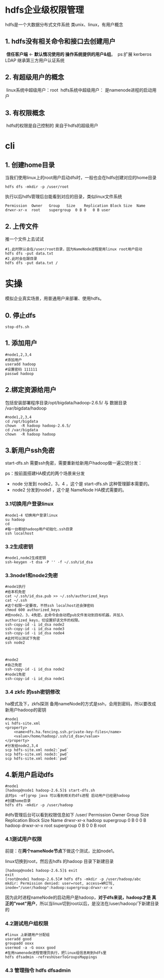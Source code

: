 # hdfs企业级权限管理

hdfs是一个大数据分布式文件系统
类unix、linux，有用户概念

## 1. hdfs没有相关命令和接口去创建用户

​	**信任客户端** <- **默认情况使用的 操作系统提供的用户&组**。
​	ps:扩展 kerberos LDAP  继承第三方用户认证系统

## 2. 有超级用户的概念

​	linux系统中超级用户：root
​	hdfs系统中超级用户： 是namenode进程的启动用户

## 3. 有权限概念

​	hdfs的权限是自己控制的 来自于hdfs的超级用户

# cli

## 1. 创建home目录

当我们使用linux上的root用户启动dfs时，一般也会在hdfs创建对应的home目录

```
hdfs dfs -mkdir -p /user/root
```

执行以后hdfs管理后台能看到对应的目录，类似linux文件系统

```
Permission	Owner	Group	Size	Replication	Block Size	Name
drwxr-xr-x	root	supergroup	0 B	0	0 B	user
```

## 2. 上传文件

推一个文件上去试试

```
#1.此时默认会在/user/root目录，因为NameNode进程是用linux root用户启动
hdfs dfs -put data.txt
#2.此时会在跟目录
hdfs dfs -put data.txt /
```

# 实操

模拟企业真实场景，用普通用户来部署、使用hdfs。

## 0. 停止dfs

```
stop-dfs.sh
```

## 1. 添加用户

```
#node1,2,3,4
#添加用户
useradd hadoop
#设置密码 111111 
passwd hadoop
```

## 2.绑定资源给用户

包括安装部署程序目录/opt/bigdata/hadoop-2.6.5/ 与 数据目录 /var/bigdata/hadoop

```
#node1,2,3,4
cd /opt/bigdata
chown  -R hadoop hadoop-2.6.5/
cd /var/bigdata
chown  -R hadoop hadoop

```

## 3.新用户ssh免密

start-dfs.sh 需要ssh免密，需要重新给新用户hadoop做一遍公钥分发：

ps：按前面搭建HA模式的两个场景来分发 

- node 分发到 node2，3，4 ，这个是 start-dfs.sh 这种管理脚本需要的。
- node2 分发到node1 ，这个是 NameNode HA模式需要的。

### 3.1切换用户登录linux

```
#node1-4 切换用户登录linux
su hadoop
cd 
#每一台都给hadoop用户初始化.ssh目录
ssh localhost

```

### 3.2生成密钥

```
#node1,node2生成密钥
ssh-keygen -t dsa -P '' -f ~/.ssh/id_dsa
```

### 3.3node1和node2免密

```
#node1执行
#给本机免密
cat ~/.ssh/id_dsa.pub >> ~/.ssh/authorized_keys
cat ~/.ssh
#这个权限一定要改，不然ssh localhost还会弹密码
chmod 600 authorized_keys
#给node2，3，4免密。此命令会自动把pub文件发动到目标机器，并加入authorized_keys，切设置好该文件的权限。
ssh-copy-id -i id_dsa node2
ssh-copy-id -i id_dsa node3
ssh-copy-id -i id_dsa node4
#此时可以测试下免密
ssh node2



```

```
#node2
#自己免密
ssh-copy-id -i id_dsa node2
#node1免密
ssh-copy-id -i id_dsa node1

```

### 3.4 zkfc 的ssh密钥修改

ha模式及下，zkfs探测 备用nameNode的方式是ssh，会用到密码，所以要改成新用户hadoop的密钥

```
#node1
vi hdfs-site.xml
<property>
	<name>dfs.ha.fencing.ssh.private-key-files</name>
	<value>/home/hadoop/.ssh/id_dsa</value>
</property>
#分发给node2,3,4
scp hdfs-site.xml node2:`pwd`
scp hdfs-site.xml node3:`pwd`
scp hdfs-site.xml node4:`pwd`

```

## 4.新用户启动dfs

```
#node1
[hadoop@node1 hadoop-2.6.5]$ start-dfs.sh
此时ps -ef|grep java 可以看到相关的dfs进程 启动用户已经是hadoop
#创建home目录
hdfs dfs -mkdir -p /user/hadoop

```

#dfs管理后台可以看到权限信息如下
/user/
Permission	Owner	Group	Size	Replication	Block Size	Name
drwxr-xr-x	hadoop	supergroup	0 B	0	0 B	hadoop
drwxr-xr-x	root	supergroup	0 B	0	0 B	root

### 4.1测试用户权限

前提：在**两个nameNode节点**下做这个测试，比如node1。 

linux切换到root，然后去hdfs 的hadoop 目录下新建目录

```
[hadoop@node1 hadoop-2.6.5]$ exit
exit
[root@node1 hadoop-2.6.5]# hdfs dfs -mkdir -p /user/hadoop/abc
mkdir: Permission denied: user=root, access=WRITE, inode="/user/hadoop":hadoop:supergroup:drwxr-xr-x

```

因为此时进程nameNode的启动用户是hadoop，**对于dfs来说，hadoop才是 真正的"root"用户**，所以当linux切到root以后，是没法在/user/hadoop/下新建目录的

### 4.2测试用户组权限

```
#linux 上新建用户分配组
useradd good
groupadd ooxx
usermod -a -G ooxx good
#在用namenode进程管理员执行，把linux组信息刷到hdfs里
hdfs dfsadmin -refreshUserToGroupsMappings
```



### 4.3 管理指令 hdfs dfsadmin